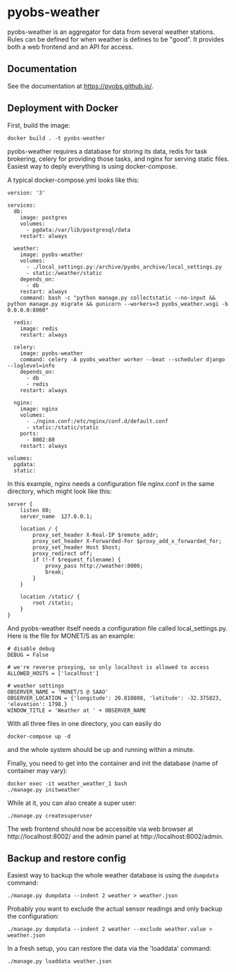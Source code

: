 # pyobs-weather

pyobs-weather is an aggregator for data from several weather stations. Rules can be defined for when weather
is defines to be "good". It provides both a web frontend and an API for access.


## Documentation

See the documentation at https://pyobs.github.io/.

## Deployment with Docker
 
First, build the image:

    docker build . -t pyobs-weather

pyobs-weather requires a database for storing its data, redis for task brokering, celery for providing those tasks, 
and nginx for serving static files. Easiest way to deply everything is using docker-compose.

A typical docker-compose.yml looks like this:    

    version: '3'

    services:
      db:
        image: postgres
        volumes:
          - pgdata:/var/lib/postgresql/data
        restart: always
    
      weather:
        image: pyobs-weather
        volumes:
          - ./local_settings.py:/archive/pyobs_archive/local_settings.py
          - static:/weather/static
        depends_on:
          - db
        restart: always
        command: bash -c "python manage.py collectstatic --no-input && python manage.py migrate && gunicorn --workers=3 pyobs_weather.wsgi -b 0.0.0.0:8000"
    
      redis:
        image: redis
        restart: always
    
      celery:
        image: pyobs-weather
        command: celery -A pyobs_weather worker --beat --scheduler django --loglevel=info
        depends_on:
          - db
          - redis
        restart: always
    
      nginx:
        image: nginx
        volumes:
          - ./nginx.conf:/etc/nginx/conf.d/default.conf
          - static:/static/static
        ports:
          - 8002:80
        restart: always
    
    volumes:
      pgdata:
      static:
      
In this example, nginx needs a configuration file nginx.conf in the same directory, which might look like this:

    server {
        listen 80;
        server_name  127.0.0.1;
    
        location / {
            proxy_set_header X-Real-IP $remote_addr;
            proxy_set_header X-Forwarded-For $proxy_add_x_forwarded_for;
            proxy_set_header Host $host;
            proxy_redirect off;
            if (!-f $request_filename) {
                proxy_pass http://weather:8000;
                break;
            }
        }
    
        location /static/ {
            root /static;
        }
    }
 
 And pyobs-weather itself needs a configuration file called local_settings.py. Here is the file for MONET/S as an
 example:
 
    # disable debug
    DEBUG = False
    
    # we're reverse proxying, so only localhost is allowed to access
    ALLOWED_HOSTS = ['localhost']
    
    # weather settings
    OBSERVER_NAME = 'MONET/S @ SAAO'
    OBSERVER_LOCATION = {'longitude': 20.810808, 'latitude': -32.375823, 'elevation': 1798.}
    WINDOW_TITLE = 'Weather at ' + OBSERVER_NAME

With all three files in one directory, you can easily do

    docker-compose up -d
    
 and the whole system should be up and running within a minute.
 
 Finally, you need to get into the container and init the database (name of container may vary):
 
    docker exec -it weather_weather_1 bash
    ./manage.py initweather
    
 While at it, you can also create a super user:
 
    ./manage.py createsuperuser 
    
 The web frontend should now be accessible via web browser at http://localhost:8002/ and the admin panel
 at http://localhost:8002/admin.
 
 
 ## Backup and restore config
 
Easiest way to backup the whole weather database is using the `dumpdata` command:
 
    ./manage.py dumpdata --indent 2 weather > weather.json

Probably you want to exclude the actual sensor readings and only backup the configuration:

    ./manage.py dumpdata --indent 2 weather --exclude weather.value > weather.json

In a fresh setup, you can restore the data via the 'loaddata' command:

    ./manage.py loaddata weather.json